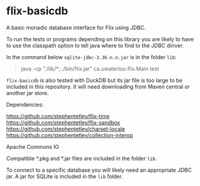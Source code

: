 # flix-basicdb

A basic monadic database interface for Flix using JDBC.

To run the tests or programs depending on this library you are likely to 
have to use the classpath option to tell java where to find to the JDBC diriver.

In the command below `sqlite-jdbc-3.36.n.n.jar` is in the folder `lib`:

> java -cp "./lib/*;../bin/flix.jar" ca.uwaterloo.flix.Main test

`flix-basicdb` is also tested with DuckDB but its jar file is too large to be
included in this repository. It will need downloading from Maven central or 
another jar store.

Dependencies: 

https://github.com/stephentetley/flix-time
https://github.com/stephentetley/flix-sandbox
https://github.com/stephentetley/charset-locale
https://github.com/stephentetley/collection-interop

Apache Commons IO

Compatible *.pkg and *.jar files are included in the folder `lib`.

To connect to a specific database you will likely need an appropriate JDBC jar.
A jar for SQLite is included in the `lib` folder.

